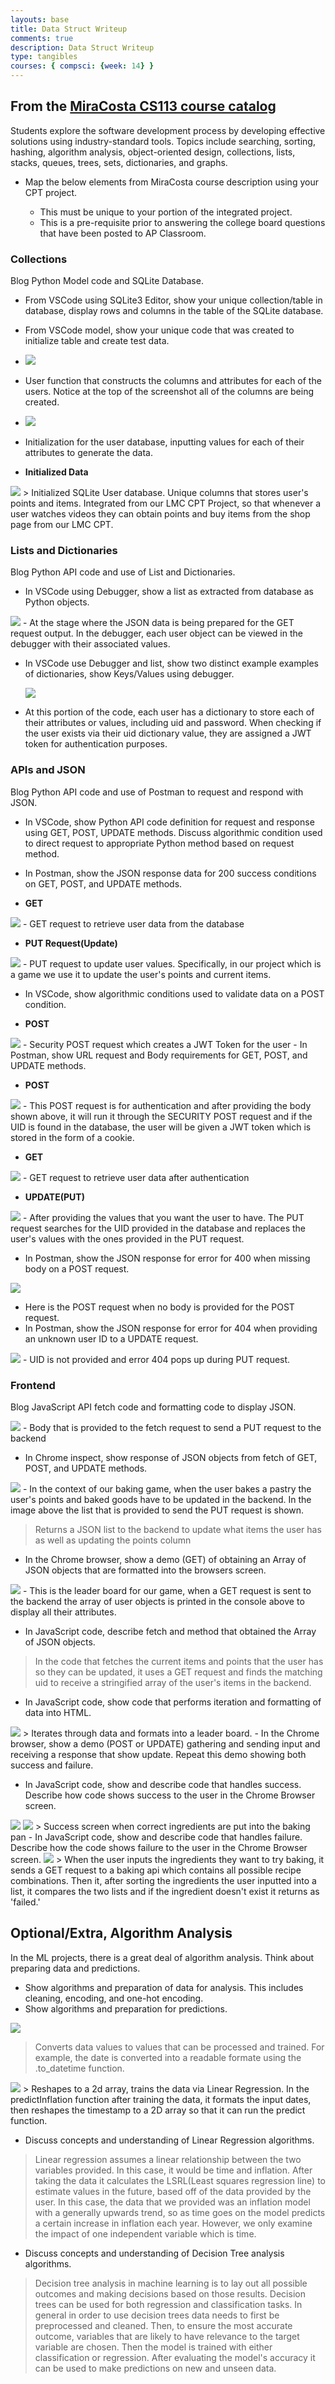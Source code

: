 ```yaml
---
layouts: base
title: Data Struct Writeup
comments: true
description: Data Struct Writeup
type: tangibles
courses: { compsci: {week: 14} }
---
```


<style>

</style>
## From the [MiraCosta CS113 course catalog](https://catalog.miracosta.edu/disciplines/computerscience/#courseinventory)

Students explore the software development process by developing effective solutions using industry-standard tools. Topics include searching, sorting, hashing, algorithm analysis, object-oriented design, collections, lists, stacks, queues, trees, sets, dictionaries, and graphs.

- Map the below elements from MiraCosta course description using your CPT project.
  
  - This must be unique to your portion of the integrated project.
  - This is a pre-requisite prior to answering the college board questions that have been posted to AP Classroom.

### Collections
Blog Python Model code and SQLite Database.

- From VSCode using SQLite3 Editor, show your unique collection/table in database, display rows and columns in the table of the SQLite database.
- From VSCode model, show your unique code that was created to initialize table and create test data.

- <img src='https://github.com/M8tth3/m8th3_2.0/assets/64436503/4ade91d3-0a8e-413d-b67c-11b9eb97b208'>
- User function that constructs the columns and attributes for each of the users. Notice at the top of the screenshot all of the columns are being created.

- <img src='https://github.com/M8tth3/m8th3_2.0/assets/64436503/28060884-3391-4b3c-801d-1a83b2d3ec7e'>

- Initialization for the user database, inputting values for each of their attributes to generate the data.

- **Initialized Data**

<img src='https://github.com/M8tth3/m8th3_2.0/assets/64436503/e005d500-acd9-491a-b99e-69ed049b75d5'>
> Initialized SQLite User database. Unique columns that stores user's points and items. Integrated from our LMC CPT Project, so that whenever a user watches videos they can obtain points and buy items from the shop page from our LMC CPT. 

### Lists and Dictionaries
Blog Python API code and use of List and Dictionaries.

- In VSCode using Debugger, show a list as extracted from database as Python objects.

<img src="https://github.com/trevorhuang1/csp_blog/assets/118785933/419fdd13-e644-40bd-ba83-05c1e274641b">
- At the stage where the JSON data is being prepared for the GET request output. In the debugger, each user object can be viewed in the debugger with their associated values.

- In VSCode use Debugger and list,  show two distinct example examples of  dictionaries, show Keys/Values using debugger.

    <img src="https://github.com/trevorhuang1/csp_blog/assets/118785933/b1230c3c-88f4-41c7-85d2-fe062595a8ce">
- At this portion of the code, each user has a dictionary to store each of their attributes or values, including uid and password. When checking if the user exists via their uid dictionary value, they are assigned a JWT token for authentication purposes.
### APIs and JSON
Blog Python API code and use of Postman to request and respond with JSON.

- In VSCode, show Python API code definition for request and response using GET, POST, UPDATE methods.  Discuss algorithmic condition used to direct request to appropriate Python method based on request method.
- In Postman, show the JSON response data for 200 success conditions on GET, POST, and UPDATE methods.

- **GET**

<img src='https://github.com/M8tth3/m8th3_2.0/assets/64436503/31155b64-18e3-4d76-9e2e-33552228734a'>
- GET request to retrieve user data from the database

- **PUT Request(Update)**

<img src='https://github.com/M8tth3/m8th3_2.0/assets/64436503/7f1187ee-3437-47b3-9d48-eab876d5d8a5'>
- PUT request to update user values. Specifically, in our project which is a game we use it to update the user's points and current items.

- In VSCode, show algorithmic conditions used to validate data on a POST condition.

- **POST**

<img src='https://github.com/M8tth3/m8th3_2.0/assets/64436503/b40ea976-2181-4b4a-8424-ba2773a5ddee'>
- Security POST request which creates a JWT Token for the user 
- In Postman, show URL request and Body requirements for GET, POST, and UPDATE methods.


- **POST**

<img src="https://github.com/M8tth3/m8th3_2.0/assets/64436503/a5fd7961-e0bc-4d63-bc92-d10dc185e44d">
- This POST request is for authentication and after providing the body shown above, it will run it through the SECURITY POST request and if the UID is found in the database, the user will be given a JWT token which is stored in the form of a cookie.

- **GET**

<img src="https://github.com/M8tth3/m8th3_2.0/assets/64436503/26a2e034-e647-46ee-969e-6d3e0a49911c">
- GET request to retrieve user data after authentication

- **UPDATE(PUT)**

<img src="https://github.com/M8tth3/m8th3_2.0/assets/64436503/9efa7aa7-06fb-4925-8921-755e89655145">
- After providing the values that you want the user to have. The PUT request searches for the UID provided in the database and replaces the user's values with the ones provided in the PUT request.

- In Postman, show the JSON response for error for 400 when missing body on a POST request.

<img src="https://github.com/M8tth3/m8th3_2.0/assets/64436503/ae0cc745-7a69-4ad0-950b-183b4ea629f4">

- Here is the POST request when no body is provided for the POST request.
- In Postman, show the JSON response for error for 404 when providing an unknown user ID to a UPDATE request.

<img src="https://github.com/M8tth3/m8th3_2.0/assets/64436503/8e79f5fd-5867-4d86-a9ac-cefd8da2ef5f">
- UID is not provided and error 404 pops up during PUT request.

### Frontend
Blog JavaScript API fetch code and formatting code to display JSON.

<img src="https://github.com/M8tth3/m8th3_2.0/assets/64436503/9fc67cac-93e4-442d-ba31-78a50acb53bc">
- Body that is provided to the fetch request to send a PUT request to the backend

- In Chrome inspect, show response of JSON objects from fetch of GET, POST, and UPDATE methods.

<img src="https://github.com/M8tth3/m8th3_2.0/assets/64436503/3db958e0-bea4-490a-bf7c-7b35e502e3d2">
- In the context of our baking game, when the user bakes a pastry the user's points and baked goods have to be updated in the backend. In the image above the list that is provided to send the PUT request is shown.

> Returns a JSON list to the backend to update what items the user has as well as updating the points column
- In the Chrome browser, show a demo (GET) of obtaining an Array of JSON objects that are  formatted into the browsers screen.

 <img src="https://github.com/M8tth3/m8th3_2.0/assets/64436503/34fdddc7-6bb0-41d8-b75c-2852348ae00a">
- This is the leader board for our game, when a GET request is sent to the backend the array of user objects is printed in the console above to display all their attributes.
 
  - In JavaScript code, describe fetch and method that obtained the Array of JSON objects.
  > In the code that fetches the current items and points that the user has so they can be updated, it uses a GET request and finds the matching uid to receive a stringified array of the user's items in the backend.  
  - In JavaScript code, show code that performs iteration and formatting of data into HTML. 

  <img src="https://github.com/M8tth3/m8th3_2.0/assets/64436503/71653139-537b-4572-ad03-3bf23c220dee">
  > Iterates through data and formats into a leader board. 
- In the Chrome browser, show a demo (POST or UPDATE) gathering and sending input and receiving a response that show update.  Repeat this demo showing both success and failure.
  
  - In JavaScript code, show and describe code that handles success.  Describe how code shows success to the user in the Chrome Browser screen.

  <img src="https://github.com/M8tth3/m8th3_2.0/assets/64436503/1d2a2be4-6661-4e02-b45e-e3e5886dd2e3">

  <img src="https://github.com/M8tth3/m8th3_2.0/assets/64436503/e1de9969-c16c-4f82-b320-a0e46186ad72">
  > Success screen when correct ingredients are put into the baking pan 
  - In JavaScript code, show and describe code that handles failure.  Describe how the code shows failure to the user in the Chrome Browser screen.

<img src="https://github.com/M8tth3/m8th3_2.0/assets/64436503/4fce9e26-e67c-4254-bfb9-ec893b18f6c8">
> When the user inputs the ingredients they want to try baking, it sends a GET request to a baking api which contains all possible recipe combinations. Then it, after sorting the ingredients the user inputted into a list, it compares the two lists and if the ingredient doesn't exist it returns as 'failed.'

## Optional/Extra, Algorithm Analysis
In the ML projects, there is a great deal of algorithm analysis. Think about preparing data and predictions.

- Show algorithms and preparation of data for analysis.  This includes cleaning, encoding, and one-hot encoding.
- Show algorithms and preparation for predictions.

<img src="https://github.com/M8tth3/m8th3_2.0/assets/64436503/8a4103f6-0b3e-44e6-a039-a67a8674312e">

> Converts data values to values that can be processed and trained. For example, the date is converted into a readable formate using the .to_datetime function. 

<img src="https://github.com/M8tth3/m8th3_2.0/assets/64436503/0acf8993-ea03-40cd-a042-81e201f28748">
> Reshapes to a 2d array, trains the data via Linear Regression. In the predictInflation function after training the data, it formats the input dates, then reshapes the timestamp to a 2D array so that it can run the predict function.  

- Discuss concepts and understanding of Linear Regression algorithms.
> Linear regression assumes a linear relationship between the two variables provided. In this case, it would be time and inflation. After taking the data it calculates the LSRL(Least squares regression line) to estimate values in the future, based off of the data provided by the user. In this case, the data that we provided was an inflation model with a generally upwards trend, so as time goes on the model predicts a certain increase in inflation each year. However, we only examine the impact of one independent variable which is time.
- Discuss concepts and understanding of Decision Tree analysis algorithms.
> Decision tree analysis in machine learning is to lay out all possible outcomes and making decisions based on those results. Decision trees can be used for both regression and classification tasks. In general in order to use decision trees data needs to first be preprocessed and cleaned. Then, to ensure the most accurate outcome, variables that are likely to have relevance to the target variable are chosen. Then the model is trained with either classification or regression. After evaluating the model's accuracy it can be used to make predictions on new and unseen data. 